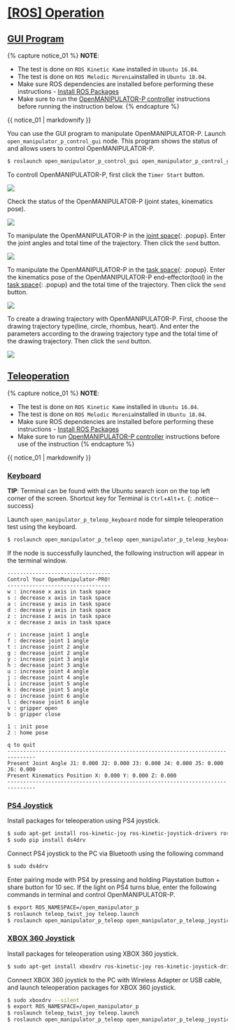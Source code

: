 # [[ROS] Operation](#ros-operation)

## [GUI Program](#gui-program)

{% capture notice_01 %}
**NOTE**:
- The test is done on `ROS Kinetic Kame` installed in `Ubuntu 16.04`.
- The test is done on `ROS Melodic Morenia`installed in `Ubuntu 18.04`.
- Make sure ROS dependencies are installed before performing these instructions - [Install ROS Packages](/docs/en/platform/openmanipulator_p/ros_setup/#install-ros-packages)
- Make sure to run the [OpenMANIPULATOR-P controller](/docs/en/platform/openmanipulator_p/ros_controller_package/#launch-controller) instructions before running the instruction below.
{% endcapture %}
<div class="notice--info">{{ notice_01 | markdownify }}</div>

You can use the GUI program to manipulate OpenMANIPULATOR-P. Launch `open_manipulator_p_control_gui` node. This program shows the status of and allows users to control OpenMANIPULATOR-P.

```bash
$ roslaunch open_manipulator_p_control_gui open_manipulator_p_control_gui.launch
```

  To controll OpenMANIPULATOR-P, first click the `Timer Start` button.  
  
  ![](/assets/images/platform/openmanipulator_p/OpenManipulator_GUI.png) 

  Check the status of the OpenMANIPULATOR-P (joint states, kinematics pose).  
  
  ![](/assets/images/platform/openmanipulator_p/OpenManipulator_GUI2.png) 
  
  To manipulate the OpenMANIPULATOR-P in the [joint space]{: .popup}. Enter the joint angles and total time of the trajectory. Then click the `send` button.  
  
  ![](/assets/images/platform/openmanipulator_p/OpenManipulator_GUI3.png)  

  To manipulate the OpenMANIPULATOR-P in the [task space]{: .popup}. Enter the kinematics pose of the OpenMANIPULATOR-P end-effector(tool) in the [task space]{: .popup} and the total time of the trajectory. Then click the `send` button.  
  
  ![](/assets/images/platform/openmanipulator_p/OpenManipulator_GUI4.png)    

  To create a drawing trajectory with OpenMANIPULATOR-P. First, choose the drawing trajectory type(line, circle, rhombus, heart). And enter the parameters according to the drawing trajectory type and the total time of the drawing trajectory. Then click the `send` button.  
    
  ![](/assets/images/platform/openmanipulator_p/OpenManipulator_GUI5.png) 

## [Teleoperation](#teleoperation)
{% capture notice_01 %}
**NOTE**:
- The test is done on `ROS Kinetic Kame` installed in `Ubuntu 16.04`.
- The test is done on `ROS Melodic Morenia`installed in `Ubuntu 18.04`.
- Make sure ROS dependencies are installed before performing these instructions - [Install ROS Packages](/docs/en/platform/openmanipulator_p/ros_setup/#install-ros-packages)
- Make sure to run [OpenMANIPULATOR-P controller](/docs/en/platform/openmanipulator_p/ros-controller-package/#launch-controller) instructions before use of the instruction
{% endcapture %}
<div class="notice--info">{{ notice_01 | markdownify }}</div>

### [Keyboard](#keyboard)

**TIP**: Terminal can be found with the Ubuntu search icon on the top left corner of the screen. Shortcut key for Terminal is `Ctrl`+`Alt`+`t`.
{: .notice--success}

Launch `open_manipulator_p_teleop_keyboard` node for simple teleoperation test using the keyboard.  


``` bash
$ roslaunch open_manipulator_p_teleop open_manipulator_p_teleop_keyboard.launch
```
If the node is successfully launched, the following instruction will appear in the terminal window.  

```
---------------------------------
Control Your OpenManipulator-PRO!
---------------------------------
w : increase x axis in task space
s : decrease x axis in task space
a : increase y axis in task space
d : decrease y axis in task space
z : increase z axis in task space
x : decrease z axis in task space

r : increase joint 1 angle
f : decrease joint 1 angle
t : increase joint 2 angle
g : decrease joint 2 angle
y : increase joint 3 angle
h : decrease joint 3 angle
u : increase joint 4 angle
j : decrease joint 4 angle
i : increase joint 5 angle
k : decrease joint 5 angle
o : increase joint 6 angle
l : decrease joint 6 angle
v : gripper open
b : gripper close
       
1 : init pose
2 : home pose
       
q to quit
-------------------------------------------------------------------------------
Present Joint Angle J1: 0.000 J2: 0.000 J3: 0.000 J4: 0.000 J5: 0.000 J6: 0.000
Present Kinematics Position X: 0.000 Y: 0.000 Z: 0.000
-------------------------------------------------------------------------------

```

### [PS4 Joystick](#ps4-joystick)

Install packages for teleoperation using PS4 joystick.

``` bash
$ sudo apt-get install ros-kinetic-joy ros-kinetic-joystick-drivers ros-kinetic-teleop-twist-joy
$ sudo pip install ds4drv
```

Connect PS4 joystick to the PC via Bluetooth using the following command

``` bash
$ sudo ds4drv
```

Enter pairing mode with PS4 by pressing and holding Playstation button + share button for 10 sec. If the light on PS4 turns blue, enter the following commands in terminal and control OpenMANIPULATOR-P.

``` bash
$ export ROS_NAMESPACE=/open_manipulator_p
$ roslaunch teleop_twist_joy teleop.launch
$ roslaunch open_manipulator_p_teleop open_manipulator_p_teleop_joystick.launch
```

### [XBOX 360 Joystick](#xbox-360-joystick)

Install packages for teleoperation using XBOX 360 joystick.

``` bash
$ sudo apt-get install xboxdrv ros-kinetic-joy ros-kinetic-joystick-drivers ros-kinetic-teleop-twist-joy
```
Connect XBOX 360 joystick to the PC with Wireless Adapter or USB cable, and launch teleoperation packages for XBOX 360 joystick.

``` bash
$ sudo xboxdrv --silent
$ export ROS_NAMESPACE=/open_manipulator_p
$ roslaunch teleop_twist_joy teleop.launch
$ roslaunch open_manipulator_p_teleop open_manipulator_p_teleop_joystick.launch
```

[OpenCR]: /docs/en/parts/controller/opencr10/
[OpenCR Manual]: /docs/en/parts/controller/opencr10/

[open_manipulator_p_msgs/GetJointPosition]: /docs/en/popup/open_manipulator_p_msgs_GetJointPosition/
[open_manipulator_p_msgs/GetKinematicsPose]: /docs/en/popup/open_manipulator_p_msgs_GetKinematicsPose/
[open_manipulator_p_msgs/SetJointPosition]: /docs/en/popup/open_manipulator_p_msgs_SetJointPosition/
[open_manipulator_p_msgs/SetKinematicsPose]: /docs/en/popup/open_manipulator_p_msgs_SetKinematicsPose/
[open_manipulator_p_msgs/SetActuatorState]: /docs/en/popup/open_manipulator_p_msgs_SetActuatorState/
[open_manipulator_p_msgs/SetDrawingTrajectory]: /docs/en/popup/open_manipulator_p_msgs_SetDrawingTrajectory/

[sensor_msgs/JointState]: /docs/en/popup/sensor_msgs_JointState_msg/
[_open_manipulator_p_msgs/KinematicsPose]: /docs/en/popup/_open_manipulator_p_msgs_KinematicsPose/
[_open_manipulator_p_msgs/OpenManipulatorState]: /docs/en/popup/_open_manipulator_p_msgs_OpenManipulatorState/
[std_msgs::String]: /docs/en/popup/std_msgs_string/

[task space]: /docs/en/popup/_open_manipulator_p_coordinates/
[joint space]: /docs/en/popup/_open_manipulator_p_coordinates/




[std_msgs/String]: /docs/en/popup/std_msgs_string/
[std_msgs/Float64]: /docs/en/popup/std_msgs_float64_msg/
[geometry_msgs/Pose]: /docs/en/popup/geometry_msgs_Pose_msg/
[robotis_controller_msgs/StatusMsg]: /docs/en/popup/StatusMsg.msg/
[manipulator_manipulation_module_msgs/JointPose]: /docs/en/popup/JointPose.msg/
[manipulator_manipulation_module_msgs/KinematicsPose]: /docs/en/popup/KinematicsPose.msg/
[manipulator_manipulation_module_msgs/GetJointPose]: /docs/en/popup/GetJointPose.srv/
[manipulator_manipulation_module_msgs/GetKinematicsPose]: /docs/en/popup/GetKinematicsPose.srv/
